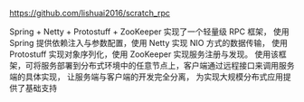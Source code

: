 https://github.com/lishuai2016/scratch_rpc


Spring + Netty + Protostuff + ZooKeeper 实现了一个轻量级 RPC 框架，
使用 Spring 提供依赖注入与参数配置，使用 Netty 实现 NIO 方式的数据传输，
使用 Protostuff 实现对象序列化，使用 ZooKeeper 实现服务注册与发现。
使用该框架，可将服务部署到分布式环境中的任意节点上，客户端通过远程接口来调用服务端的具体实现，
让服务端与客户端的开发完全分离，
为实现大规模分布式应用提供了基础支持